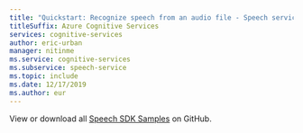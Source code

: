 ```yaml
---
title: "Quickstart: Recognize speech from an audio file - Speech service"
titleSuffix: Azure Cognitive Services
services: cognitive-services
author: eric-urban
manager: nitinme
ms.service: cognitive-services
ms.subservice: speech-service
ms.topic: include
ms.date: 12/17/2019
ms.author: eur
---
```


View or download all <a href="https://aka.ms/speech/github">Speech SDK Samples</a> on GitHub.
